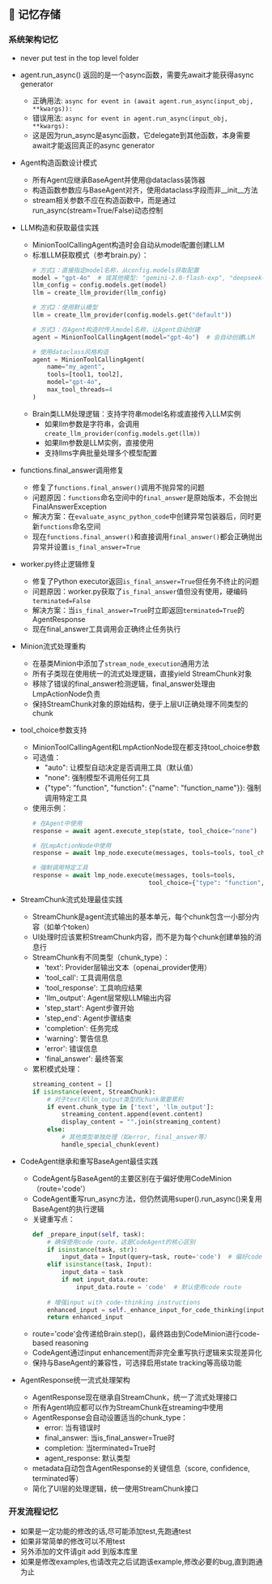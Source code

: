 ## 🧠 **记忆存储**

### **系统架构记忆**
- never put test in the top level folder
- agent.run_async() 返回的是一个async函数，需要先await才能获得async generator
  - 正确用法: `async for event in (await agent.run_async(input_obj, **kwargs)):`
  - 错误用法: `async for event in agent.run_async(input_obj, **kwargs):`
  - 这是因为run_async是async函数，它delegate到其他函数，本身需要await才能返回真正的async generator

- Agent构造函数设计模式
  - 所有Agent应继承BaseAgent并使用@dataclass装饰器
  - 构造函数参数应与BaseAgent对齐，使用dataclass字段而非__init__方法
  - stream相关参数不应在构造函数中，而是通过run_async(stream=True/False)动态控制

- LLM构造和获取最佳实践
  - MinionToolCallingAgent构造时会自动从model配置创建LLM
  - 标准LLM获取模式（参考brain.py）：
    ```python
    # 方式1：直接指定model名称，从config.models获取配置
    model = "gpt-4o"  # 或其他模型: "gemini-2.0-flash-exp", "deepseek-r1", "phi-4", "llama3.2"
    llm_config = config.models.get(model)
    llm = create_llm_provider(llm_config)
    
    # 方式2：使用默认模型
    llm = create_llm_provider(config.models.get("default"))
    
    # 方式3：在Agent构造时传入model名称，让Agent自动创建
    agent = MinionToolCallingAgent(model="gpt-4o")  # 会自动创建LLM
    
    # 使用dataclass风格构造
    agent = MinionToolCallingAgent(
        name="my_agent",
        tools=[tool1, tool2],
        model="gpt-4o",
        max_tool_threads=4
    )
    ```
  - Brain类LLM处理逻辑：支持字符串model名称或直接传入LLM实例
    - 如果llm参数是字符串，会调用`create_llm_provider(config.models.get(llm))`
    - 如果llm参数是LLM实例，直接使用
    - 支持llms字典批量处理多个模型配置

- functions.final_answer调用修复
  - 修复了`functions.final_answer()`调用不抛异常的问题
  - 问题原因：`functions`命名空间中的`final_answer`是原始版本，不会抛出FinalAnswerException
  - 解决方案：在`evaluate_async_python_code`中创建异常包装器后，同时更新`functions`命名空间
  - 现在`functions.final_answer()`和直接调用`final_answer()`都会正确抛出异常并设置`is_final_answer=True`

- worker.py终止逻辑修复  
  - 修复了Python executor返回`is_final_answer=True`但任务不终止的问题
  - 问题原因：worker.py获取了`is_final_answer`值但没有使用，硬编码`terminated=False`
  - 解决方案：当`is_final_answer=True`时立即返回`terminated=True`的AgentResponse
  - 现在final_answer工具调用会正确终止任务执行

- Minion流式处理重构
  - 在基类Minion中添加了`stream_node_execution`通用方法
  - 所有子类现在使用统一的流式处理逻辑，直接yield StreamChunk对象
  - 移除了错误的final_answer检测逻辑，final_answer处理由LmpActionNode负责
  - 保持StreamChunk对象的原始结构，便于上层UI正确处理不同类型的chunk

- tool_choice参数支持
  - MinionToolCallingAgent和LmpActionNode现在都支持tool_choice参数
  - 可选值：
    - "auto": 让模型自动决定是否调用工具（默认值）
    - "none": 强制模型不调用任何工具
    - {"type": "function", "function": {"name": "function_name"}}: 强制调用特定工具
  - 使用示例：
    ```python
    # 在Agent中使用
    response = await agent.execute_step(state, tool_choice="none")
    
    # 在LmpActionNode中使用
    response = await lmp_node.execute(messages, tools=tools, tool_choice="auto")
    
    # 强制调用特定工具
    response = await lmp_node.execute(messages, tools=tools, 
                                    tool_choice={"type": "function", "function": {"name": "search"}})
    ```

- StreamChunk流式处理最佳实践
  - StreamChunk是agent流式输出的基本单元，每个chunk包含一小部分内容（如单个token）
  - UI处理时应该累积StreamChunk内容，而不是为每个chunk创建单独的消息行
  - StreamChunk有不同类型（chunk_type）：
    - 'text': Provider层输出文本（openai_provider使用）
    - 'tool_call': 工具调用信息
    - 'tool_response': 工具响应结果
    - 'llm_output': Agent层常规LLM输出内容
    - 'step_start': Agent步骤开始
    - 'step_end': Agent步骤结束
    - 'completion': 任务完成
    - 'warning': 警告信息
    - 'error': 错误信息
    - 'final_answer': 最终答案
  - 累积模式处理：
    ```python
    streaming_content = []
    if isinstance(event, StreamChunk):
        # 对于text和llm_output类型的chunk需要累积
        if event.chunk_type in ['text', 'llm_output']:
            streaming_content.append(event.content)
            display_content = "".join(streaming_content)
        else:
            # 其他类型单独处理（如error, final_answer等）
            handle_special_chunk(event)
    ```

- CodeAgent继承和重写BaseAgent最佳实践
  - CodeAgent与BaseAgent的主要区别在于偏好使用CodeMinion（route='code'）
  - CodeAgent重写run_async方法，但仍然调用super().run_async()来复用BaseAgent的执行逻辑
  - 关键重写点：
    ```python
    def _prepare_input(self, task):
        # 确保使用code route，这是CodeAgent的核心区别
        if isinstance(task, str):
            input_data = Input(query=task, route='code')  # 偏好code route
        elif isinstance(task, Input):
            input_data = task
            if not input_data.route:
                input_data.route = 'code'  # 默认使用code route
        
        # 增强input with code-thinking instructions
        enhanced_input = self._enhance_input_for_code_thinking(input_data)
        return enhanced_input
    ```
  - route='code'会传递给Brain.step()，最终路由到CodeMinion进行code-based reasoning
  - CodeAgent通过input enhancement而非完全重写执行逻辑来实现差异化
  - 保持与BaseAgent的兼容性，可选择启用state tracking等高级功能

- AgentResponse统一流式处理架构
  - AgentResponse现在继承自StreamChunk，统一了流式处理接口
  - 所有Agent响应都可以作为StreamChunk在streaming中使用
  - AgentResponse会自动设置适当的chunk_type：
    - error: 当有错误时
    - final_answer: 当is_final_answer=True时
    - completion: 当terminated=True时
    - agent_response: 默认类型
  - metadata自动包含AgentResponse的关键信息（score, confidence, terminated等）
  - 简化了UI层的处理逻辑，统一使用StreamChunk接口

### **开发流程记忆**
- 如果是一定功能的修改的话,尽可能添加test,先跑通test
- 如果非常简单的修改可以不用test
- 另外添加的文件请git add 到版本库里
- 如果是修改examples,也请改完之后试跑该example,修改必要的bug,直到跑通为止
